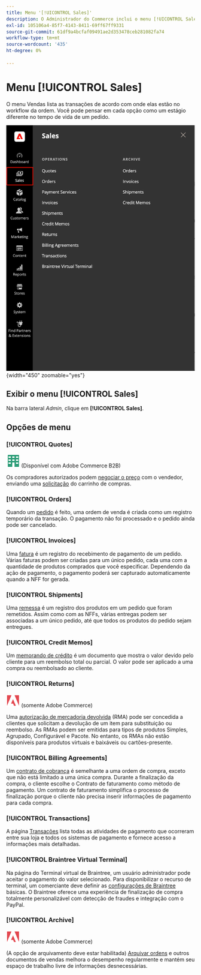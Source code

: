 ```yaml
---
title: Menu '[!UICONTROL Sales]'
description: O Administrador do Commerce inclui o menu [!UICONTROL Sales], que fornece acesso a ferramentas para trabalhar com pedidos de acordo com onde eles estão no fluxo de trabalho.
exl-id: 105106a4-85f7-4143-8411-69ff67ff9331
source-git-commit: 61df9a4bcfaf09491ae2d353478ceb281082fa74
workflow-type: tm+mt
source-wordcount: '435'
ht-degree: 0%

---
```


# Menu [!UICONTROL Sales]

O menu Vendas lista as transações de acordo com onde elas estão no workflow da ordem. Você pode pensar em cada opção como um estágio diferente no tempo de vida de um pedido.

![Menu Vendas](./assets/admin-menu-sales.png){width="450" zoomable="yes"}

## Exibir o menu [!UICONTROL Sales]

Na barra lateral _Admin_, clique em **[!UICONTROL Sales]**.

## Opções de menu

### [!UICONTROL Quotes]

![Adobe Commerce B2B](../assets/b2b.svg) (Disponível com Adobe Commerce B2B)

Os compradores autorizados podem [negociar o preço](../b2b/quotes.md) com o vendedor, enviando uma [solicitação](../b2b/quote-request.md) do carrinho de compras.

### [!UICONTROL Orders]

Quando um [pedido](orders.md) é feito, uma ordem de venda é criada como um registro temporário da transação. O pagamento não foi processado e o pedido ainda pode ser cancelado.

### [!UICONTROL Invoices]

Uma [fatura](invoices.md) é um registro do recebimento de pagamento de um pedido. Várias faturas podem ser criadas para um único pedido, cada uma com a quantidade de produtos comprados que você especificar. Dependendo da ação de pagamento, o pagamento poderá ser capturado automaticamente quando a NFF for gerada.

### [!UICONTROL Shipments]

Uma [remessa](shipments.md) é um registro dos produtos em um pedido que foram remetidos. Assim como com as NFFs, várias entregas podem ser associadas a um único pedido, até que todos os produtos do pedido sejam entregues.

### [!UICONTROL Credit Memos]

Um [memorando de crédito](credit-memos.md) é um documento que mostra o valor devido pelo cliente para um reembolso total ou parcial. O valor pode ser aplicado a uma compra ou reembolsado ao cliente.

### [!UICONTROL Returns]

![Adobe Commerce](../assets/adobe-logo.svg) (somente Adobe Commerce)

Uma [autorização de mercadoria devolvida](returns.md) (RMA) pode ser concedida a clientes que solicitam a devolução de um item para substituição ou reembolso. As RMAs podem ser emitidas para tipos de produtos Simples, Agrupado, Configurável e Pacote. No entanto, os RMAs não estão disponíveis para produtos virtuais e baixáveis ou cartões-presente.

### [!UICONTROL Billing Agreements]

Um [contrato de cobrança](paypal-billing-agreements.md) é semelhante a uma ordem de compra, exceto que não está limitado a uma única compra. Durante a finalização da compra, o cliente escolhe o Contrato de faturamento como método de pagamento. Um contrato de faturamento simplifica o processo de finalização porque o cliente não precisa inserir informações de pagamento para cada compra.

### [!UICONTROL Transactions]

A página [Transações](transactions.md) lista todas as atividades de pagamento que ocorreram entre sua loja e todos os sistemas de pagamento e fornece acesso a informações mais detalhadas.

### [!UICONTROL Braintree Virtual Terminal]

Na página do Terminal virtual de Braintree, um usuário administrador pode aceitar o pagamento do valor selecionado. Para disponibilizar o recurso de terminal, um comerciante deve definir as [configurações de Braintree](braintree.md) básicas. O Braintree oferece uma experiência de finalização de compra totalmente personalizável com detecção de fraudes e integração com o PayPal.

### [!UICONTROL Archive]

![Adobe Commerce](../assets/adobe-logo.svg) (somente Adobe Commerce)

(A opção de arquivamento deve estar habilitada) [Arquivar ordens](order-archive.md) e outros documentos de vendas melhora o desempenho regularmente e mantém seu espaço de trabalho livre de informações desnecessárias.
